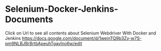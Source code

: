 # Selenium-Docker-Jenkins-Documents
Click on Url to see all contents about Selenium Webdriver With Docker and Jenkins
https://docs.google.com/document/d/1weinTQ9b3Zy-w7S-pm9NLBJBrBrtbApeuhTgavIno6w/edit
